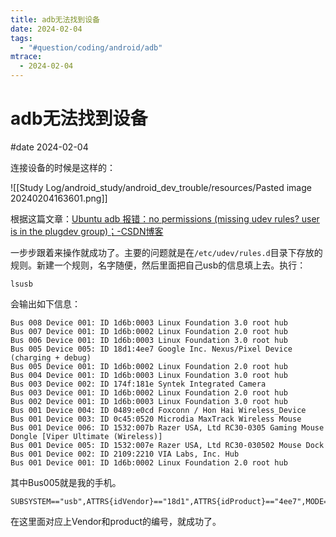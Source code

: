 ```yaml
---
title: adb无法找到设备
date: 2024-02-04
tags:
  - "#question/coding/android/adb"
mtrace:
  - 2024-02-04
---
```


# adb无法找到设备

#date 2024-02-04

连接设备的时候是这样的：

![[Study Log/android_study/android_dev_trouble/resources/Pasted image 20240204163601.png]]

根据这篇文章：[Ubuntu adb 报错：no permissions (missing udev rules? user is in the plugdev group)；-CSDN博客](https://blog.csdn.net/weixin_43230861/article/details/119422383#commentBox)

一步步跟着来操作就成功了。主要的问题就是在`/etc/udev/rules.d`目录下存放的规则。新建一个规则，名字随便，然后里面把自己usb的信息填上去。执行：

```shell
lsusb
```

会输出如下信息：

```shell
Bus 008 Device 001: ID 1d6b:0003 Linux Foundation 3.0 root hub
Bus 007 Device 001: ID 1d6b:0002 Linux Foundation 2.0 root hub
Bus 006 Device 001: ID 1d6b:0003 Linux Foundation 3.0 root hub
Bus 005 Device 005: ID 18d1:4ee7 Google Inc. Nexus/Pixel Device (charging + debug)
Bus 005 Device 001: ID 1d6b:0002 Linux Foundation 2.0 root hub
Bus 004 Device 001: ID 1d6b:0003 Linux Foundation 3.0 root hub
Bus 003 Device 002: ID 174f:181e Syntek Integrated Camera
Bus 003 Device 001: ID 1d6b:0002 Linux Foundation 2.0 root hub
Bus 002 Device 001: ID 1d6b:0003 Linux Foundation 3.0 root hub
Bus 001 Device 004: ID 0489:e0cd Foxconn / Hon Hai Wireless_Device
Bus 001 Device 003: ID 0c45:0520 Microdia MaxTrack Wireless Mouse
Bus 001 Device 006: ID 1532:007b Razer USA, Ltd RC30-0305 Gaming Mouse Dongle [Viper Ultimate (Wireless)]
Bus 001 Device 005: ID 1532:007e Razer USA, Ltd RC30-030502 Mouse Dock
Bus 001 Device 002: ID 2109:2210 VIA Labs, Inc. Hub
Bus 001 Device 001: ID 1d6b:0002 Linux Foundation 2.0 root hub
```

其中Bus005就是我的手机。

```rules
SUBSYSTEM=="usb",ATTRS{idVendor}=="18d1",ATTRS{idProduct}=="4ee7",MODE="0666",GROUP="plugdev",SYMLINK+="android",SYMLINK+="android_adb"
```

在这里面对应上Vendor和product的编号，就成功了。